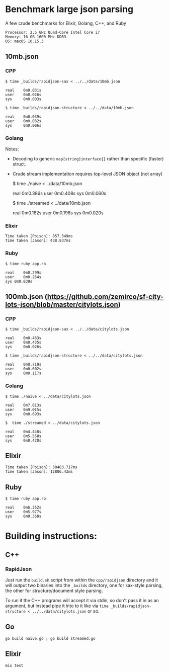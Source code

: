 # Benchmark large json parsing

A few crude benchmarks for Elixir, Golang, C++, and Ruby

    Processor: 2.5 GHz Quad-Core Intel Core i7
    Memory: 16 GB 1600 MHz DDR3
    OS: macOS 10.15.3

## 10mb.json

### CPP

    $ time _builds/rapidjson-sax < ../../data/10mb.json

    real	0m0.031s
    user	0m0.026s
    sys	    0m0.003s

    $ time _builds/rapidjson-structure < ../../data/10mb.json

    real	0m0.039s
    user	0m0.032s
    sys 	0m0.006s

### Golang

Notes:
- Decoding to generic `map[string]interface{}` rather than specific (faster) struct.
- Crude stream implementation requires top-level JSON object (not array)


    $ time ./naive < ../data/10mb.json

    real	0m0.386s
    user	0m0.408s
    sys	    0m0.060s

    $  time ./streamed < ../data/10mb.json

    real	0m0.182s
    user	0m0.196s
    sys	    0m0.020s

### Elixir

    Time taken [Poison]: 857.349ms
    Time taken [Jason]: 438.837ms

### Ruby

    $ time ruby app.rb

    real	0m0.299s
    user	0m0.254s
    sys	0m0.039s

## 100mb.json (https://github.com/zemirco/sf-city-lots-json/blob/master/citylots.json)

### CPP

    $ time _builds/rapidjson-sax < ../../data/citylots.json

    real	0m0.463s
    user	0m0.435s
    sys	    0m0.026s

    $ time _builds/rapidjson-structure < ../../data/citylots.json

    real	0m0.719s
    user	0m0.602s
    sys	    0m0.117s

### Golang

    $ time ./naive < ../data/citylots.json

    real	0m7.613s
    user	0m9.015s
    sys	    0m0.693s

    $  time ./streamed < ../data/citylots.json

    real	0m4.448s
    user	0m5.558s
    sys	    0m0.420s

## Elixir

    Time taken [Poison]: 30483.717ms
    Time taken [Jason]: 12806.43ms

## Ruby

    $ time ruby app.rb

    real	0m6.352s
    user	0m5.977s
    sys	    0m0.360s



# Building instructions:

## C++

### RapidJson

Just run the `build.sh` script from within the `cpp/rapidjson` directory and it will output two binaries into the `_builds` directory, one for sax-style parsing, the other for structure/document style parsing.

To run it the C++ programs will accept it via stdin, so don't pass it in as an argument, but instead pipe it into to it like via `time _builds/rapidjson-structure < ../../data/citylots.json` or so.

## Go

`go build naive.go ; go build streamed.go`

## Elixir

`mix test`